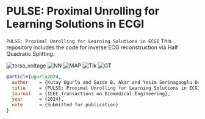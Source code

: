 # PULSE: Proximal Unrolling for Learning Solutions in ECGI
```PULSE: Proximal Unrolling for Learning Solutions in ECGI```
This repository includes the code for inverse ECG reconstruction via Half Quadratic Splitting. 

![torso_voltage](https://github.com/user-attachments/assets/9f0c9ada-d40f-4083-a749-7de07d18e675)
![NN](https://github.com/user-attachments/assets/3e27392b-9fec-4492-9946-3519554a66cb)
![MAP](https://github.com/user-attachments/assets/cb1e59ae-08b2-441b-bb3b-7c3569af9ad6)
![Tik](https://github.com/user-attachments/assets/a3acb128-9a46-488f-8709-a9a8307f04f5)
![GT](https://github.com/user-attachments/assets/e0312d68-e48f-47b6-b746-2a17e5e5d421)

```bibtex
@article{ugurlu2024,
  author    = {Kutay Ugurlu and Gozde B. Akar and Yesim Serinagaoglu Dogrusoz},
  title     = {PULSE: Proximal Unrolling for Learning Solutions in ECGI},
  journal   = {IEEE Transactions on Biomedical Engineering},
  year      = {2024},
  note      = {Submitted for publication}
}
```
